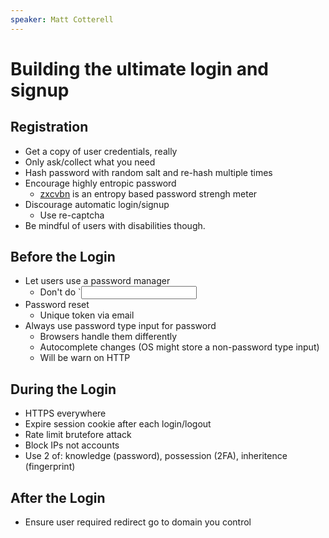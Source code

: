 ```yaml
---
speaker: Matt Cotterell
---
```


# Building the ultimate login and signup

## Registration

- Get a copy of user credentials, really
- Only ask/collect what you need
- Hash password with random salt and re-hash multiple times
- Encourage highly entropic password
  - [zxcvbn](https://github.com/dropbox/zxcvbn) is an entropy based password strengh meter
- Discourage automatic login/signup
  - Use re-captcha
- Be mindful of users with disabilities though.

## Before the Login

- Let users use a password manager
  - Don't do `<input type="password" onpaste="return false;">
- Password reset
  - Unique token via email
- Always use password type input for password
  - Browsers handle them differently
  - Autocomplete changes (OS might store a non-password type input)
  - Will be warn on HTTP

## During the Login

- HTTPS everywhere
- Expire session cookie after each login/logout
- Rate limit brutefore attack
- Block IPs not accounts
- Use 2 of: knowledge (password), possession (2FA), inheritence (fingerprint)

## After the Login

- Ensure user required redirect go to domain you control